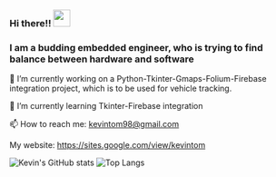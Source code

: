### Hi there!! <img src="https://raw.githubusercontent.com/MartinHeinz/MartinHeinz/master/wave.gif" width="30px">

### I am a budding embedded engineer, who is trying to find balance between hardware and software


🔭 I’m currently working on a Python-Tkinter-Gmaps-Folium-Firebase integration project, which is to be used for vehicle tracking.


🌱 I’m currently learning Tkinter-Firebase integration


📫 How to reach me: kevintom98@gmail.com

   My website: https://sites.google.com/view/kevintom


![Kevin's GitHub stats](https://github-readme-stats.vercel.app/api?username=kevintom98&show_icons=true&theme=default&hide=contribs)
![Top Langs](https://github-readme-stats.vercel.app/api/top-langs/?username=kevintom98&layout=compact)

